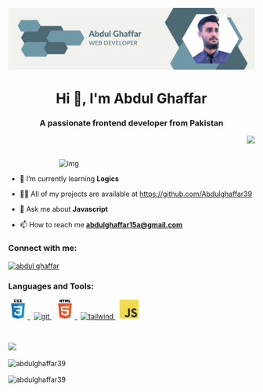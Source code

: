 ![logo](https://github.com/Abdulghaffar39/Abdulghaffar39/blob/main/Neutral%20Modern%20Web%20Developer%20LinkedIn%20Banner.png)



<h1 align="center">Hi 👋, I'm Abdul Ghaffar</h1>
<h3 align="center">A passionate frontend developer from Pakistan</h3>
<img src="https://komarev.com/ghpvc/?username=Abdulghaffar39&abbreviated=true" align="right"><br /><br />

<img src="https://user-images.githubusercontent.com/74038190/212750147-854a394f-fee9-4080-9770-78a4b7ece53f.gif" align="right" width="400px" alt="img">&nbsp;

- 🌱 I’m currently learning **Logics**

- 👨‍💻 All of my projects are available at https://github.com/Abdulghaffar39

- 💬 Ask me about **Javascript**

- 📫 How to reach me **abdulghaffar15a@gmail.com**

<h3 align="left">Connect with me:</h3>
<p align="left">
<a href="https://linkedin.com/in/abdul ghaffar" target="blank"><img align="center" src="https://raw.githubusercontent.com/rahuldkjain/github-profile-readme-generator/master/src/images/icons/Social/linked-in-alt.svg" alt="abdul ghaffar" height="30" width="40" /></a>
</p>

<h3 align="left">Languages and Tools:</h3>
<p align="left"> <a href="https://www.w3schools.com/css/" target="_blank" rel="noreferrer">   <img src="https://raw.githubusercontent.com/devicons/devicon/master/icons/css3/css3-original-wordmark.svg" alt="css3" width="40" height="40"/> </a>    &nbsp; <a href="https://git-scm.com/" target="_blank" rel="noreferrer"> <img src="https://www.vectorlogo.zone/logos/git-scm/git-scm-icon.svg" alt="git" width="40" height="40"/> </a> &nbsp; <a href="https://www.w3.org/html/" target="_blank" rel="noreferrer"> <img src="https://raw.githubusercontent.com/devicons/devicon/master/icons/html5/html5-original-wordmark.svg" alt="html5" width="40" height="40"/> </a>&nbsp; <a href="https://tailwindcss.com/" target="_blank" rel="noreferrer"> <img src="https://www.vectorlogo.zone/logos/tailwindcss/tailwindcss-icon.svg" alt="tailwind" width="40" height="40"/> </a> &nbsp; <a href="https://developer.mozilla.org/en-US/docs/Web/JavaScript" target="_blank" rel="noreferrer"> <img src="https://raw.githubusercontent.com/devicons/devicon/master/icons/javascript/javascript-original.svg" alt="javascript" width="40" height="40"/> </a> </p><br />



![](https://github-readme-stats.vercel.app/api/top-langs/?username=Abdulghaffar39&theme=dark&hide_border=false&include_all_commits=false&count_private=false&layout=compact)<br />

<p><img align="center" src="https://github-readme-stats.vercel.app/api?username=abdulghaffar39&show_icons=true&locale=en" alt="abdulghaffar39" /></p>
<p><img align="center" src="https://github-readme-streak-stats.herokuapp.com/?user=abdulghaffar39&" alt="abdulghaffar39" /></p>


